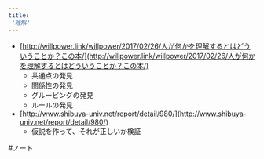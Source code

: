 ```yaml
---
title:
 '理解'
---
```


- [http://willpower.link/willpower/2017/02/26/人が何かを理解するとはどういうことか？この本/](http://willpower.link/willpower/2017/02/26/人が何かを理解するとはどういうことか？この本/)
    - 共通点の発見
    - 関係性の発見
    - グルーピングの発見
    - ルールの発見
- [http://www.shibuya-univ.net/report/detail/980/](http://www.shibuya-univ.net/report/detail/980/)
    - 仮説を作って、それが正しいか検証

#ノート
